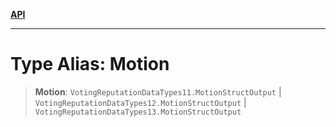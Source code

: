 [**API**](../README.md)

***

# Type Alias: Motion

> **Motion**: `VotingReputationDataTypes11.MotionStructOutput` \| `VotingReputationDataTypes12.MotionStructOutput` \| `VotingReputationDataTypes13.MotionStructOutput`
